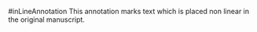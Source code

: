 #inLineAnnotation 
This annotation marks text which is placed non linear in the original manuscript.